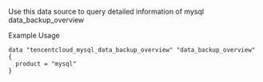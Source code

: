Use this data source to query detailed information of mysql data_backup_overview

Example Usage

```hcl
data "tencentcloud_mysql_data_backup_overview" "data_backup_overview" {
  product = "mysql"
}
```